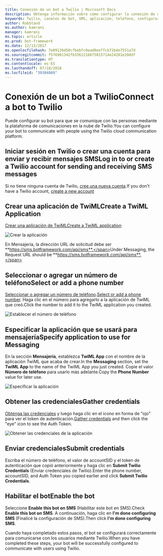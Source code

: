 ```yaml
---
title: Conexión de un bot a Twilio | Microsoft Docs
description: Obtenga información sobre cómo configurar la conexión de un bot a Twilio.
keywords: Twilio, canales de bot, SMS, aplicación, teléfono, configurar Twilio, comunicación en la nube, texto
author: RobStand
ms.author: kamrani
manager: kamrani
ms.topic: article
ms.prod: bot-framework
ms.date: 12/13/2017
ms.openlocfilehash: 7e09126d50cfbebfc0aad0ee7fcb71b4e7551a7d
ms.sourcegitcommit: f576981342fb3361216675815714e24281e20ddf
ms.translationtype: HT
ms.contentlocale: es-ES
ms.lasthandoff: 07/18/2018
ms.locfileid: "39304860"
---
```

# <a name="connect-a-bot-to-twilio"></a><span data-ttu-id="777f0-104">Conexión de un bot a Twilio</span><span class="sxs-lookup"><span data-stu-id="777f0-104">Connect a bot to Twilio</span></span>

<span data-ttu-id="777f0-105">Puede configurar su bot para que se comunique con las personas mediante la plataforma de comunicaciones en la nube de Twilio.</span><span class="sxs-lookup"><span data-stu-id="777f0-105">You can configure your bot to communicate with people using the Twilio cloud communication platform.</span></span>

## <a name="log-in-to-or-create-a-twilio-account-for-sending-and-receiving-sms-messages"></a><span data-ttu-id="777f0-106">Iniciar sesión en Twilio o crear una cuenta para enviar y recibir mensajes SMS</span><span class="sxs-lookup"><span data-stu-id="777f0-106">Log in to or create a Twilio account for sending and receiving SMS messages</span></span>

<span data-ttu-id="777f0-107">Si no tiene ninguna cuenta de Twilio, <a href="https://www.twilio.com/try-twilio" target="_blank">cree una nueva cuenta</a>.</span><span class="sxs-lookup"><span data-stu-id="777f0-107">If you don't have a Twilio account, <a href="https://www.twilio.com/try-twilio" target="_blank">create a new account</a></span></span>

## <a name="create-a-twiml-application"></a><span data-ttu-id="777f0-108">Crear una aplicación de TwiML</span><span class="sxs-lookup"><span data-stu-id="777f0-108">Create a TwiML Application</span></span>

<span data-ttu-id="777f0-109"><a href="https://www.twilio.com/user/account/messaging/dev-tools/twiml-apps/add" target="_blank">Crear una aplicación de TwiML</a></span><span class="sxs-lookup"><span data-stu-id="777f0-109"><a href="https://www.twilio.com/user/account/messaging/dev-tools/twiml-apps/add" target="_blank">Create a TwiML application</a></span></span>

![Crear la aplicación](~/media/channels/twi-StepTwiml.png)

 <span data-ttu-id="777f0-111">En Mensajería, la dirección URL de solicitud debe ser **https://sms.botframework.com/api/sms**.</span><span class="sxs-lookup"><span data-stu-id="777f0-111">Under Messaging, the Request URL should be **https://sms.botframework.com/api/sms**.</span></span>

## <a name="select-or-add-a-phone-number"></a><span data-ttu-id="777f0-112">Seleccionar o agregar un número de teléfono</span><span class="sxs-lookup"><span data-stu-id="777f0-112">Select or add a phone number</span></span>

<span data-ttu-id="777f0-113"><a href="https://www.twilio.com/user/account/phone-numbers/incoming" target="_blank">Seleccionar o agregar un número de teléfono</a>.</span><span class="sxs-lookup"><span data-stu-id="777f0-113"><a href="https://www.twilio.com/user/account/phone-numbers/incoming" target="_blank">Select or add a phone number</a>.</span></span> <span data-ttu-id="777f0-114">Haga clic en el número para agregarlo a la aplicación de TwiML que creó.</span><span class="sxs-lookup"><span data-stu-id="777f0-114">Click  the number to add it to the TwiML application you created.</span></span>

![Establecer el número de teléfono](~/media/channels/twi-StepPhone.png)

## <a name="specify-application-to-use-for-messaging"></a><span data-ttu-id="777f0-116">Especificar la aplicación que se usará para mensajería</span><span class="sxs-lookup"><span data-stu-id="777f0-116">Specify application to use for Messaging</span></span>
<span data-ttu-id="777f0-117">En la sección **Mensajería**, establezca **TwiML App** con el nombre de la aplicación TwiML que acaba de crear.</span><span class="sxs-lookup"><span data-stu-id="777f0-117">In the **Messaging** section, set the **TwiML App** to the name of the TwiML App you just created.</span></span>
<span data-ttu-id="777f0-118">Copie el valor **Número de teléfono** para usarlo más adelante.</span><span class="sxs-lookup"><span data-stu-id="777f0-118">Copy the **Phone Number** value for later use.</span></span>

![Especificar la aplicación](~/media/channels/twi-StepPhone2.png)

## <a name="gather-credentials"></a><span data-ttu-id="777f0-120">Obtener las credenciales</span><span class="sxs-lookup"><span data-stu-id="777f0-120">Gather credentials</span></span>

<span data-ttu-id="777f0-121"><a href="https://www.twilio.com/user/account/settings" target="_blank">Obtenga las credenciales</a> y luego haga clic en el icono en forma de "ojo" para ver el token de autenticación.</span><span class="sxs-lookup"><span data-stu-id="777f0-121"><a href="https://www.twilio.com/user/account/settings" target="_blank">Gather credentials</a> and then click the "eye" icon to see the Auth Token.</span></span>

![Obtener las credenciales de la aplicación](~/media/channels/twi-StepAuth.png)

## <a name="submit-credentials"></a><span data-ttu-id="777f0-123">Enviar credenciales</span><span class="sxs-lookup"><span data-stu-id="777f0-123">Submit credentials</span></span>

<span data-ttu-id="777f0-124">Escriba el número de teléfono, el valor de accountSID y el token de autenticación que copió anteriormente y haga clic en **Submit Twilio Credentials** (Enviar credenciales de Twilio).</span><span class="sxs-lookup"><span data-stu-id="777f0-124">Enter the phone number, accountSID, and Auth Token you copied earlier and click **Submit Twilio Credentials**.</span></span>

## <a name="enable-the-bot"></a><span data-ttu-id="777f0-125">Habilitar el bot</span><span class="sxs-lookup"><span data-stu-id="777f0-125">Enable the bot</span></span>
<span data-ttu-id="777f0-126">Seleccione **Enable this bot on SMS** (Habilitar este bot en SMS).</span><span class="sxs-lookup"><span data-stu-id="777f0-126">Check **Enable this bot on SMS**.</span></span> <span data-ttu-id="777f0-127">A continuación, haga clic en **I'm done configuring SMS** (Finalicé la configuración de SMS).</span><span class="sxs-lookup"><span data-stu-id="777f0-127">Then click **I'm done configuring SMS**.</span></span>

<span data-ttu-id="777f0-128">Cuando haya completado estos pasos, el bot se configurará correctamente para comunicarse con los usuarios mediante Twilio.</span><span class="sxs-lookup"><span data-stu-id="777f0-128">When you have completed these steps, your bot will be successfully configured to communicate with users using Twilio.</span></span>

